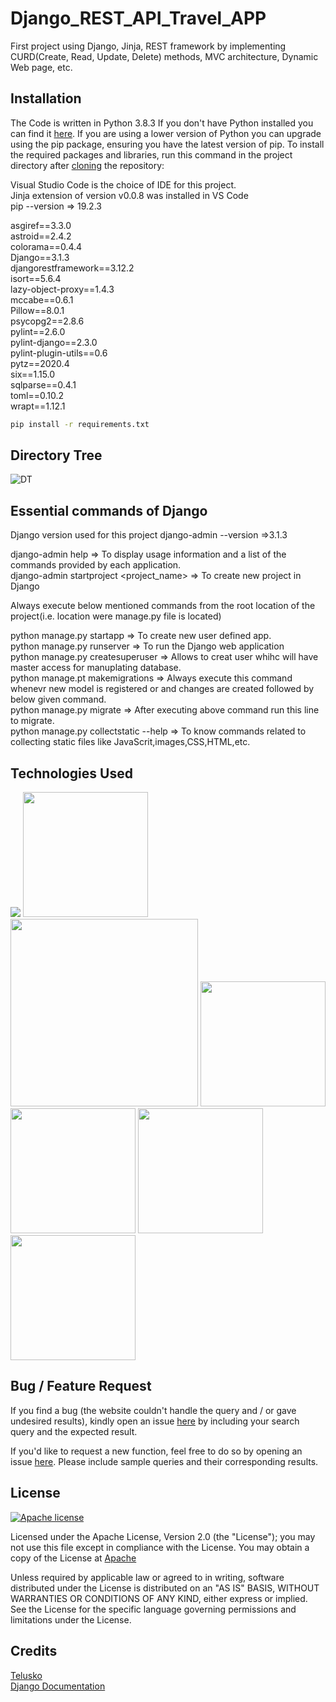 # Django_REST_API_Travel_APP
First project using Django, Jinja, REST framework by implementing CURD(Create, Read, Update, Delete) methods, MVC architecture, Dynamic Web page, etc.





## Installation
The Code is written in Python 3.8.3 If you don't have Python installed you can find it [here](https://www.python.org/downloads/). If you are using a lower version of Python you 
can upgrade using the pip package, ensuring you have the latest version of pip. To install the required packages and libraries, run this command in the project directory after 
[cloning](https://www.howtogeek.com/451360/how-to-clone-a-github-repository/) the repository:

Visual Studio Code is the choice of IDE for this project. <br>
Jinja extension of version v0.0.8 was installed in VS Code <br>
pip --version => 19.2.3 <br>

asgiref==3.3.0 <br>
astroid==2.4.2 <br>
colorama==0.4.4 <br>
Django==3.1.3 <br>
djangorestframework==3.12.2 <br>
isort==5.6.4 <br>
lazy-object-proxy==1.4.3 <br>
mccabe==0.6.1 <br>
Pillow==8.0.1 <br>
psycopg2==2.8.6 <br>
pylint==2.6.0 <br>
pylint-django==2.3.0 <br>
pylint-plugin-utils==0.6 <br>
pytz==2020.4 <br>
six==1.15.0 <br>
sqlparse==0.4.1 <br>
toml==0.10.2 <br>
wrapt==1.12.1 <br>

``` bash
pip install -r requirements.txt
```

## Directory Tree 

![DT](https://user-images.githubusercontent.com/56732761/98570438-5a9e2e00-22ab-11eb-8a4c-307b433ff68c.PNG)

## Essential commands of Django

Django version used for this project django-admin --version =>3.1.3


django-admin help => To display usage information and a list of the commands provided by each application. <br>
django-admin startproject <project_name> => To create new project in Django 

Always execute below mentioned commands from the root location of the project(i.e. location were manage.py file is located) <br>

python manage.py startapp <appname> => To create new user defined app. <br>
python manage.py runserver => To run the Django web application <br>
python manage.py createsuperuser => Allows to creat user whihc will have master access for manuplating database. <br>
python manage.pt makemigrations => Always execute this command whenevr new model is registered or and changes are created followed by below given command. <br>
python manage.py migrate => After executing above command run this line to migrate. <br> 
python manage.py collectstatic --help => To know commands related to collecting static files like JavaScrit,images,CSS,HTML,etc. <br>

## Technologies Used
![](https://forthebadge.com/images/badges/made-with-python.svg)
[<img target="_blank" src="https://static.djangoproject.com/img/logos/django-logo-positive.svg" width=200>](https://www.djangoproject.com/)
[<img target="_blank" src="http://3.bp.blogspot.com/-3xm0ftuElPM/Vg621Abo8UI/AAAAAAAAAYM/98WXzr3yY54/s320/restframework.png" width=300>](https://www.django-rest-framework.org/)
[<img target="_blank" src="https://jinja.palletsprojects.com/en/2.11.x/_images/jinja-logo.png" width=200>](https://palletsprojects.com/p/jinja/)
[<img target="_blank" src="https://www.sqlite.org/images/sqlite370_banner.gif" width=200>](https://www.sqlite.org/index.html)
[<img target="_blank" src="https://azurecomcdn.azureedge.net/cvt-9281d9db0c63a479d39019e02b1bc35d712622992174d8bb4dcb33f728511a17/images/page/products/visual-studio-code/vscode-logo.png" width=200>](https://code.visualstudio.com/)
[<img target="_blank" src="https://upload.wikimedia.org/wikipedia/commons/thumb/2/29/Postgresql_elephant.svg/330px-Postgresql_elephant.svg.png" width=200>](https://www.postgresql.org/)

## Bug / Feature Request
If you find a bug (the website couldn't handle the query and / or gave undesired results), kindly open an issue [here](https://github.com/tirth-pipalia/Django_REST_API_Travel_APP/issues/new)
by including your search query and the expected result. <br>

If you'd like to request a new function, feel free to do so by opening an issue [here](https://github.com/tirth-pipalia/Django_REST_API_Travel_APP/issues/new). 
Please include sample queries and their corresponding results. <br>


## License

[![Apache license](https://img.shields.io/badge/license-apache-blue?style=for-the-badge&logo=appveyor)](http://www.apache.org/licenses/LICENSE-2.0.txt)

Licensed under the Apache License, Version 2.0 (the "License");
you may not use this file except in compliance with the License.
You may obtain a copy of the License at [Apache](http://www.apache.org/licenses/LICENSE-2.0)

Unless required by applicable law or agreed to in writing, software
distributed under the License is distributed on an "AS IS" BASIS,
WITHOUT WARRANTIES OR CONDITIONS OF ANY KIND, either express or implied.
See the License for the specific language governing permissions and
limitations under the License.

## Credits
[Telusko](https://www.youtube.com/channel/UC59K-uG2A5ogwIrHw4bmlEg) <br>
[Django Documentation](https://docs.djangoproject.com/en/3.1/)
